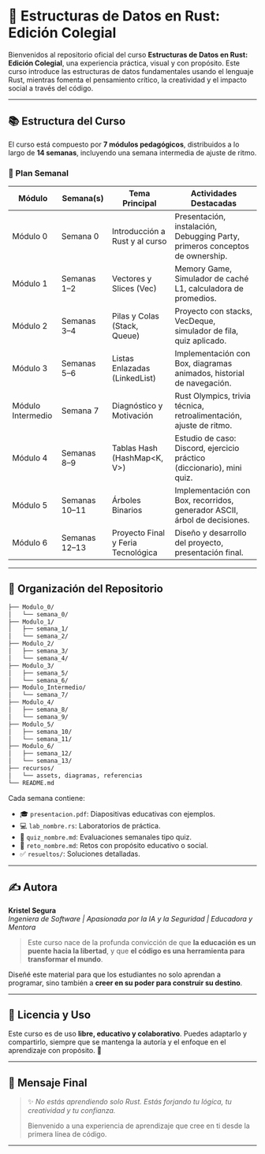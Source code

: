 # 🦀 Estructuras de Datos en Rust: Edición Colegial

Bienvenidos al repositorio oficial del curso **Estructuras de Datos en Rust: Edición Colegial**, una experiencia práctica, visual y con propósito. Este curso introduce las estructuras de datos fundamentales usando el lenguaje Rust, mientras fomenta el pensamiento crítico, la creatividad y el impacto social a través del código.

---

## 📚 Estructura del Curso

El curso está compuesto por **7 módulos pedagógicos**, distribuidos a lo largo de **14 semanas**, incluyendo una semana intermedia de ajuste de ritmo.

### 🧭 Plan Semanal

| Módulo             | Semana(s)     | Tema Principal                              | Actividades Destacadas                                                                 |
|--------------------|---------------|---------------------------------------------|----------------------------------------------------------------------------------------|
| Módulo 0           | Semana 0      | Introducción a Rust y al curso              | Presentación, instalación, Debugging Party, primeros conceptos de ownership.          |
| Módulo 1           | Semanas 1–2   | Vectores y Slices (Vec<T>)                  | Memory Game, Simulador de caché L1, calculadora de promedios.                         |
| Módulo 2           | Semanas 3–4   | Pilas y Colas (Stack, Queue)                | Proyecto con stacks, VecDeque, simulador de fila, quiz aplicado.                      |
| Módulo 3           | Semanas 5–6   | Listas Enlazadas (LinkedList)               | Implementación con Box, diagramas animados, historial de navegación.                  |
| Módulo Intermedio  | Semana 7      | Diagnóstico y Motivación                    | Rust Olympics, trivia técnica, retroalimentación, ajuste de ritmo.                    |
| Módulo 4           | Semanas 8–9   | Tablas Hash (HashMap<K, V>)                 | Estudio de caso: Discord, ejercicio práctico (diccionario), mini quiz.                |
| Módulo 5           | Semanas 10–11 | Árboles Binarios                            | Implementación con Box, recorridos, generador ASCII, árbol de decisiones.             |
| Módulo 6           | Semanas 12–13 | Proyecto Final y Feria Tecnológica          | Diseño y desarrollo del proyecto, presentación final.                                 |

---

## 📁 Organización del Repositorio

```bash
├── Modulo_0/
│   └── semana_0/
├── Modulo_1/
│   ├── semana_1/
│   └── semana_2/
├── Modulo_2/
│   ├── semana_3/
│   └── semana_4/
├── Modulo_3/
│   ├── semana_5/
│   └── semana_6/
├── Modulo_Intermedio/
│   └── semana_7/
├── Modulo_4/
│   ├── semana_8/
│   └── semana_9/
├── Modulo_5/
│   ├── semana_10/
│   └── semana_11/
├── Modulo_6/
│   ├── semana_12/
│   └── semana_13/
├── recursos/
│   └── assets, diagramas, referencias
└── README.md
```

Cada semana contiene:

- 🎓 `presentacion.pdf`: Diapositivas educativas con ejemplos.
- 💻 `lab_nombre.rs`: Laboratorios de práctica.
- 🧪 `quiz_nombre.md`: Evaluaciones semanales tipo quiz.
- 🧩 `reto_nombre.md`: Retos con propósito educativo o social.
- ✅ `resueltos/`: Soluciones detalladas.

---

## ✍️ Autora

**Kristel Segura**  
*Ingeniera de Software | Apasionada por la IA y la Seguridad | Educadora y Mentora*

> Este curso nace de la profunda convicción de que **la educación es un puente hacia la libertad**, y que **el código es una herramienta para transformar el mundo**.  

Diseñé este material para que los estudiantes no solo aprendan a programar, sino también a **creer en su poder para construir su destino**.

---

## 🌟 Licencia y Uso

Este curso es de uso **libre, educativo y colaborativo**. Puedes adaptarlo y compartirlo, siempre que se mantenga la autoría y el enfoque en el aprendizaje con propósito. 💛

---

## 🚀 Mensaje Final

> ✨ _No estás aprendiendo solo Rust. Estás forjando tu lógica, tu creatividad y tu confianza._  
>  
> Bienvenido a una experiencia de aprendizaje que cree en ti desde la primera línea de código.

---
